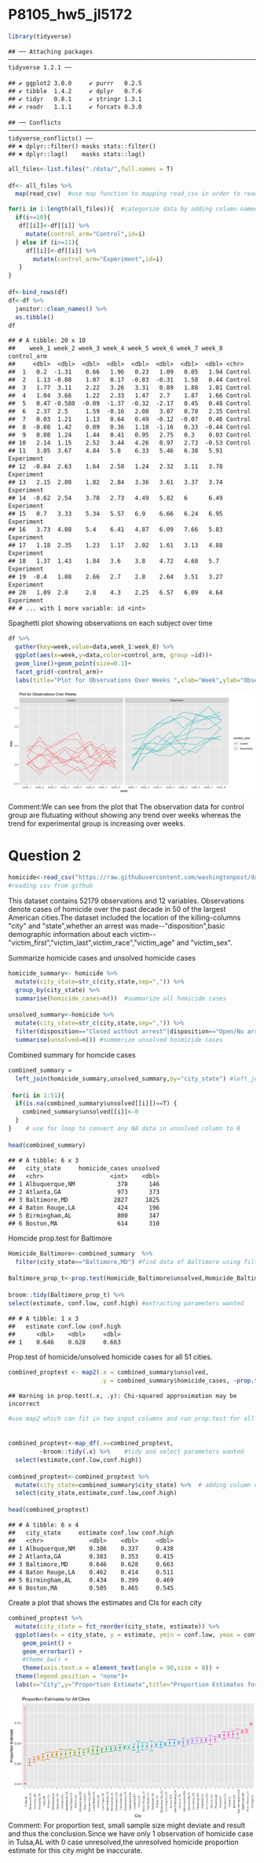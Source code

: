 P8105\_hw5\_jl5172
================

``` r
library(tidyverse)
```

    ## ── Attaching packages ─────────────────────────────────────────────────────────────────────────────────────────── tidyverse 1.2.1 ──

    ## ✔ ggplot2 3.0.0     ✔ purrr   0.2.5
    ## ✔ tibble  1.4.2     ✔ dplyr   0.7.6
    ## ✔ tidyr   0.8.1     ✔ stringr 1.3.1
    ## ✔ readr   1.1.1     ✔ forcats 0.3.0

    ## ── Conflicts ────────────────────────────────────────────────────────────────────────────────────────────── tidyverse_conflicts() ──
    ## ✖ dplyr::filter() masks stats::filter()
    ## ✖ dplyr::lag()    masks stats::lag()

``` r
all_files<-list.files("./data/",full.names = T) 

df<- all_files %>% 
  map(read_csv)  #use map function to mapping read_csv in order to read all files in data folder
```

``` r
for(i in 1:length(all_files)){  #categorize data by adding column named control arm
  if(i<=10){
   df[[i]]<-df[[i]] %>% 
     mutate(control_arm="Control",id=i)
  } else if (i>=11){
     df[[i]]<-df[[i]] %>% 
       mutate(control_arm="Experiment",id=i)
   }
}

df<-bind_rows(df)   
df<-df %>% 
  janitor::clean_names() %>% 
  as.tibble()
df
```

    ## # A tibble: 20 x 10
    ##    week_1 week_2 week_3 week_4 week_5 week_6 week_7 week_8 control_arm
    ##     <dbl>  <dbl>  <dbl>  <dbl>  <dbl>  <dbl>  <dbl>  <dbl> <chr>      
    ##  1   0.2  -1.31    0.66   1.96   0.23   1.09   0.05   1.94 Control    
    ##  2   1.13 -0.88    1.07   0.17  -0.83  -0.31   1.58   0.44 Control    
    ##  3   1.77  3.11    2.22   3.26   3.31   0.89   1.88   1.01 Control    
    ##  4   1.04  3.66    1.22   2.33   1.47   2.7    1.87   1.66 Control    
    ##  5   0.47 -0.580  -0.09  -1.37  -0.32  -2.17   0.45   0.48 Control    
    ##  6   2.37  2.5     1.59  -0.16   2.08   3.07   0.78   2.35 Control    
    ##  7   0.03  1.21    1.13   0.64   0.49  -0.12  -0.07   0.46 Control    
    ##  8  -0.08  1.42    0.09   0.36   1.18  -1.16   0.33  -0.44 Control    
    ##  9   0.08  1.24    1.44   0.41   0.95   2.75   0.3    0.03 Control    
    ## 10   2.14  1.15    2.52   3.44   4.26   0.97   2.73  -0.53 Control    
    ## 11   3.05  3.67    4.84   5.8    6.33   5.46   6.38   5.91 Experiment 
    ## 12  -0.84  2.63    1.64   2.58   1.24   2.32   3.11   3.78 Experiment 
    ## 13   2.15  2.08    1.82   2.84   3.36   3.61   3.37   3.74 Experiment 
    ## 14  -0.62  2.54    3.78   2.73   4.49   5.82   6      6.49 Experiment 
    ## 15   0.7   3.33    5.34   5.57   6.9    6.66   6.24   6.95 Experiment 
    ## 16   3.73  4.08    5.4    6.41   4.87   6.09   7.66   5.83 Experiment 
    ## 17   1.18  2.35    1.23   1.17   2.02   1.61   3.13   4.88 Experiment 
    ## 18   1.37  1.43    1.84   3.6    3.8    4.72   4.68   5.7  Experiment 
    ## 19  -0.4   1.08    2.66   2.7    2.8    2.64   3.51   3.27 Experiment 
    ## 20   1.09  2.8     2.8    4.3    2.25   6.57   6.09   4.64 Experiment 
    ## # ... with 1 more variable: id <int>

Spaghetti plot showing observations on each subject over time

``` r
df %>% 
  gather(key=week,value=data,week_1:week_8) %>% 
  ggplot(aes(x=week,y=data,color=control_arm, group =id))+
  geom_line()+geom_point(size=0.1)+
  facet_grid(~control_arm)+
  labs(title="Plot for Observations Over Weeks ",xlab="Week",ylab="Observation")
```

![](P8105_hw5_jl5172_files/figure-markdown_github/unnamed-chunk-4-1.png)

Comment:We can see from the plot that The observation data for control group are flutuating without showing any trend over weeks whereas the trend for experimental group is increasing over weeks.

Question 2
==========

``` r
homicide<-read_csv("https://raw.githubusercontent.com/washingtonpost/data-homicides/master/homicide-data.csv")
#reading csv from github
```

This dataset contains 52179 observations and 12 variables. Observations denote cases of homicide over the past decade in 50 of the largest American cities.The dataset included the location of the killing-columns "city" and "state",whether an arrest was made--"disposition",basic demographic information about each victim--"victim\_first","victim\_last",victim\_race","victim\_age" and "victim\_sex".

Summarize homicide cases and unsolved homicide cases

``` r
homicide_summary<- homicide %>%   
  mutate(city_state=str_c(city,state,sep=",")) %>% 
  group_by(city_state) %>% 
  summarise(homicide_cases=n())  #summarize all homicide cases

unsolved_summary<-homicide %>% 
  mutate(city_state=str_c(city,state,sep=",")) %>% 
  filter(disposition=="Closed without arrest"|disposition=="Open/No arrest") %>%   group_by(city_state) %>% 
  summarise(unsolved=n()) #summerize unsolved hoimicide cases
```

Combined summary for homcide cases

``` r
combined_summary = 
  left_join(homicide_summary,unsolved_summary,by="city_state") #left_join,combined summary contain all rows from homicide_summary,if unsolved_summary do not have corresponding value, return NA)

 for(i in 1:51){
  if(is.na(combined_summary$unsolved[[i]])==T) {
    combined_summary$unsolved[[i]]<-0
  }
}    # use for loop to convert any NA data in unsolved column to 0

head(combined_summary)
```

    ## # A tibble: 6 x 3
    ##   city_state     homicide_cases unsolved
    ##   <chr>                   <int>    <dbl>
    ## 1 Albuquerque,NM            378      146
    ## 2 Atlanta,GA                973      373
    ## 3 Baltimore,MD             2827     1825
    ## 4 Baton Rouge,LA            424      196
    ## 5 Birmingham,AL             800      347
    ## 6 Boston,MA                 614      310

Homcide prop.test for Baltimore

``` r
Homicide_Baltimore<-combined_summary  %>% 
  filter(city_state=="Baltimore,MD") #find data of Baltimore using filter

Baltimore_prop_t<-prop.test(Homicide_Baltimore$unsolved,Homicide_Baltimore$homicide_cases) #Run prop.test for Baltimore

broom::tidy(Baltimore_prop_t) %>% 
select(estimate, conf.low, conf.high) #extracting parameters wanted
```

    ## # A tibble: 1 x 3
    ##   estimate conf.low conf.high
    ##      <dbl>    <dbl>     <dbl>
    ## 1    0.646    0.628     0.663

Prop.test of homicide/unsolved homicide cases for all 51 cities.

``` r
combined_proptest <- map2(.x = combined_summary$unsolved, 
                          .y = combined_summary$homicide_cases, ~prop.test(.x, .y))   
```

    ## Warning in prop.test(.x, .y): Chi-squared approximation may be incorrect

``` r
#use map2 which can fit in two input columns and run prop.test for all cities


combined_proptest<-map_df(.x=combined_proptest,
         ~broom::tidy(.x) %>%    #tidy and select parameters wanted
  select(estimate,conf.low,conf.high))

combined_proptest<-combined_proptest %>% 
  mutate(city_state=combined_summary$city_state) %>%  # adding column city_state
  select(city_state,estimate,conf.low,conf.high)

head(combined_proptest)
```

    ## # A tibble: 6 x 4
    ##   city_state     estimate conf.low conf.high
    ##   <chr>             <dbl>    <dbl>     <dbl>
    ## 1 Albuquerque,NM    0.386    0.337     0.438
    ## 2 Atlanta,GA        0.383    0.353     0.415
    ## 3 Baltimore,MD      0.646    0.628     0.663
    ## 4 Baton Rouge,LA    0.462    0.414     0.511
    ## 5 Birmingham,AL     0.434    0.399     0.469
    ## 6 Boston,MA         0.505    0.465     0.545

Create a plot that shows the estimates and CIs for each city

``` r
combined_proptest %>% 
  mutate(city_state = fct_reorder(city_state, estimate)) %>% 
  ggplot(aes(x = city_state, y = estimate, ymin = conf.low, ymax = conf.high,color=city_state)) +
    geom_point() +
    geom_errorbar() +
    #theme_bw() +
    theme(axis.text.x = element_text(angle = 90,size = 8)) +
  theme(legend.position = "none")+
  labs(x="City",y="Proportion Estimate",title="Proportion Estimates for All Cities")
```

![](P8105_hw5_jl5172_files/figure-markdown_github/unnamed-chunk-11-1.png) Comment: For proportion test, small sample size might deviate and result and thus the conclusion.Since we have only 1 observation of homicide case in Tulsa,AL with 0 case unresolved,the unresolved homicide proportion estimate for this city might be inaccurate.
